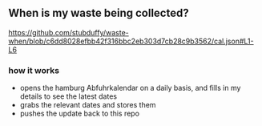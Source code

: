 ## When is my waste being collected?
  https://github.com/stubduffy/waste-when/blob/c6dd8028efbb42f316bbc2eb303d7cb28c9b3562/cal.json#L1-L6
  
  ### how it works
  - opens the hamburg Abfuhrkalendar on a daily basis, and fills in my details to see the latest dates
  - grabs the relevant dates and stores them
  - pushes the update back to this repo
  
